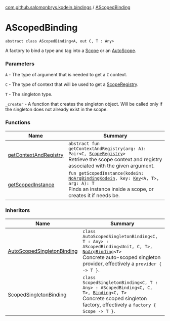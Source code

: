 [com.github.salomonbrys.kodein.bindings](../index.md) / [AScopedBinding](.)

# AScopedBinding

`abstract class AScopedBinding<A, out C, T : Any>`

A factory to bind a type and tag into a [Scope](../-scope/index.md) or an [AutoScope](../-auto-scope/index.md).

### Parameters

`A` - The type of argument that is needed to get a `C` context.

`C` - The type of context that will be used to get a [ScopeRegistry](../-scope-registry/index.md).

`T` - The singleton type.

`_creator` - A function that creates the singleton object. Will be called only if the singleton does not already exist in the scope.

### Functions

| Name | Summary |
|---|---|
| [getContextAndRegistry](get-context-and-registry.md) | `abstract fun getContextAndRegistry(arg: A): Pair<C, `[`ScopeRegistry`](../-scope-registry/index.md)`>`<br>Retrieve the scope context and registry associated with the given argument. |
| [getScopedInstance](get-scoped-instance.md) | `fun getScopedInstance(kodein: `[`NoArgBindingKodein`](../-no-arg-binding-kodein/index.md)`, key: `[`Key`](../../com.github.salomonbrys.kodein/-kodein/-key/index.md)`<A, T>, arg: A): T`<br>Finds an instance inside a scope, or creates it if needs be. |

### Inheritors

| Name | Summary |
|---|---|
| [AutoScopedSingletonBinding](../-auto-scoped-singleton-binding/index.md) | `class AutoScopedSingletonBinding<C, T : Any> : AScopedBinding<Unit, C, T>, `[`NoArgBinding`](../-no-arg-binding/index.md)`<T>`<br>Concrete auto-scoped singleton provider, effectively a `provider { -> T }`. |
| [ScopedSingletonBinding](../-scoped-singleton-binding/index.md) | `class ScopedSingletonBinding<C, T : Any> : AScopedBinding<C, C, T>, `[`Binding`](../-binding/index.md)`<C, T>`<br>Concrete scoped singleton factory, effectively a `factory { Scope -> T }`. |
